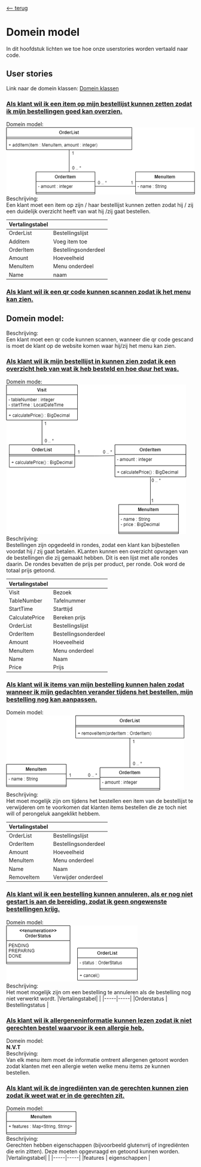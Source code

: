 [<-- terug](https://github.com/nelisriebezos/planning-repo/tree/main/documentatie)
# Domein model
In dit hoofdstuk lichten we toe hoe onze userstories worden vertaald naar code.

## User stories
Link naar de domein klassen: [Domein klassen]()

### [Als klant wil ik een item op mijn bestellijst kunnen zetten zodat ik mijn bestellingen goed kan overzien.](https://github.com/nelisriebezos/planning-repo/issues/8)
Domein model: <br>
![Userstory 8](https://github.com/nelisriebezos/planning-repo/blob/main/documentatie/domeinmodel/US8_ClassDiagram.png)
<br>
Beschrijving: <br>
Een klant moet een item op zijn / haar bestellijst kunnen zetten zodat hij / zij een duidelijk overzicht heeft van wat hij /zij gaat bestellen.

|Vertalingstabel| |
|-----|-----|
|OrderList | Bestellingslijst |
|Additem | Voeg item toe |
|OrderItem | Bestellingsonderdeel |
|Amount | Hoeveelheid |
|MenuItem | Menu onderdeel |
|Name | naam |

### [Als klant wil ik een qr code kunnen scannen zodat ik het menu kan zien.](https://github.com/nelisriebezos/planning-repo/issues/9)
Domein model: <br>
-
Beschrijving: <br>
Een klant moet een qr code kunnen scannen, wanneer die qr code gescand is moet de klant op de website komen waar hij/zij het menu kan zien.


### [Als klant wil ik mijn bestellijst in kunnen zien zodat ik een overzicht heb van wat ik heb besteld en hoe duur het was.](https://github.com/nelisriebezos/planning-repo/issues/16)
Domein mode: <br>
![Userstory 16](https://github.com/nelisriebezos/planning-repo/blob/main/documentatie/domeinmodel/US16_ClassDiagram.png)
<br>
Beschrijving: <br>
Bestellingen zijn opgedeeld in rondes, zodat een klant kan bijbestellen voordat hij / zij gaat betalen. KLanten kunnen een overzicht opvragen van de bestellingen die zij gemaakt hebben. Dit is een lijst met alle rondes daarin. De rondes bevatten de prijs per product, per ronde. Ook word de totaal prijs getoond.

|Vertalingstabel| |
|-----|-----|
|Visit | Bezoek |
|TableNumber | Tafelnummer |
|StartTime | Starttijd |
|CalculatePrice | Bereken prijs |
|OrderList | Bestellingslijst |
|OrderItem | Bestellingsonderdeel |
|Amount | Hoeveelheid |
|MenuItem | Menu onderdeel |
|Name | Naam |
|Price | Prijs |

### [Als klant wil ik items van mijn bestelling kunnen halen zodat wanneer ik mijn gedachten verander tijdens het bestellen, mijn bestelling nog kan aanpassen.](https://github.com/nelisriebezos/planning-repo/issues/14)
Domein model: <br>
![Userstory 14](https://github.com/nelisriebezos/planning-repo/blob/main/documentatie/domeinmodel/US14_ClassDiagram.png) <br>
Beschrijving: <br>
Het moet mogelijk zijn om tijdens het bestellen een item van de bestellijst te verwijderen om te voorkomen dat klanten items bestellen die ze toch niet will of perongeluk aangeklikt hebbem.

|Vertalingstabel| |
|-----|-----|
|OrderList | Bestellingslijst |
|OrderItem | Bestellingsonderdeel |
|Amount | Hoeveelheid |
|MenuItem | Menu onderdeel |
|Name | Naam |
|RemoveItem | Verwijder onderdeel |

### [Als klant wil ik een bestelling kunnen annuleren, als er nog niet gestart is aan de bereiding, zodat ik geen ongewenste bestellingen krijg.](https://github.com/nelisriebezos/planning-repo/issues/10)
Domein model: <br>
![Userstory 10](https://github.com/nelisriebezos/planning-repo/blob/main/documentatie/domeinmodel/US10_ClassDiagram.png) <br>
Beschrijving: <br>
Het moet mogelijk zijn om een bestelling te annuleren als de bestelling nog niet verwerkt wordt.
|Vertalingstabel| |
|-----|-----|
|Orderstatus | Bestellingstatus |


### [Als klant wil ik allergeneninformatie kunnen lezen zodat ik niet gerechten bestel waarvoor ik een allergie heb.](https://github.com/nelisriebezos/planning-repo/issues/17)
Domein model: <br>
**N.V.T** <br>
Beschrijving: <br>
Van elk menu item moet de informatie omtrent allergenen getoont worden zodat klanten met een allergie weten welke menu items ze kunnen bestellen.

### [Als klant wil ik de ingrediënten van de gerechten kunnen zien zodat ik weet wat er in de gerechten zit.](https://github.com/nelisriebezos/planning-repo/issues/12)
Domein model: <br>
![Userstory 12](https://github.com/nelisriebezos/planning-repo/blob/main/documentatie/domeinmodel/US12_ClassDiagram.png) <br>
Beschrijving: <br>
Gerechten hebben eigenschappen (bijvoorbeeld glutenvrij of ingrediënten die erin zitten). Deze moeten opgevraagd en getoond kunnen worden.
|Vertalingstabel| |
|-----|-----|
|features | eigenschappen |
